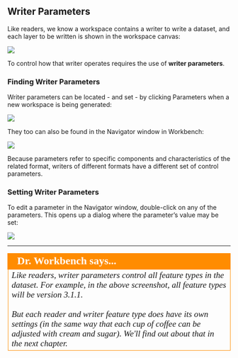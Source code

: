 ## Writer Parameters ##
Like readers, we know a workspace contains a writer to write a dataset, and each layer to be written is shown in the workspace canvas: 

![](../DesktopBasic1Basics/Images/Img1.049.WriterFTs.png)

To control how that writer operates requires the use of **writer parameters**.


### Finding Writer Parameters ###
Writer parameters can be located - and set - by clicking Parameters when a new workspace is being generated:

![](../DesktopBasic1Basics/Images/Img1.050.WriterParamsGen.png)

They too can also be found in the Navigator window in Workbench:

![](../DesktopBasic1Basics/Images/Img1.051.WriterParamsNav.png)

Because parameters refer to specific components and characteristics of the related format, writers of different formats have a different set of control parameters.


### Setting Writer Parameters ###
To edit a parameter in the Navigator window, double-click on any of the parameters. This opens up a dialog where the parameter’s value may be set:

![](../DesktopBasic1Basics/Images/Img1.052.WriterParamsSet.png)

---

<!--Person X Says Section-->

<table style="border-spacing: 0px">
<tr>
<td style="vertical-align:middle;background-color:darkorange;border: 2px solid darkorange">
<i class="fa fa-quote-left fa-lg fa-pull-left fa-fw" style="color:white;padding-right: 12px;vertical-align:text-top"></i>
<span style="color:white;font-size:x-large;font-weight: bold;font-family:serif">Dr. Workbench says...</span>
</td>
</tr>

<tr>
<td style="border: 1px solid darkorange">
<span style="font-family:serif; font-style:italic; font-size:larger">
Like readers, writer parameters control all feature types in the dataset. For example, in the above screenshot, all feature types will be version 3.1.1.
<br><br>But each reader and writer feature type does have its own settings (in the same way that each cup of coffee can be adjusted with cream and sugar). We'll find out about that in the next chapter. 
</span>
</td>
</tr>
</table>